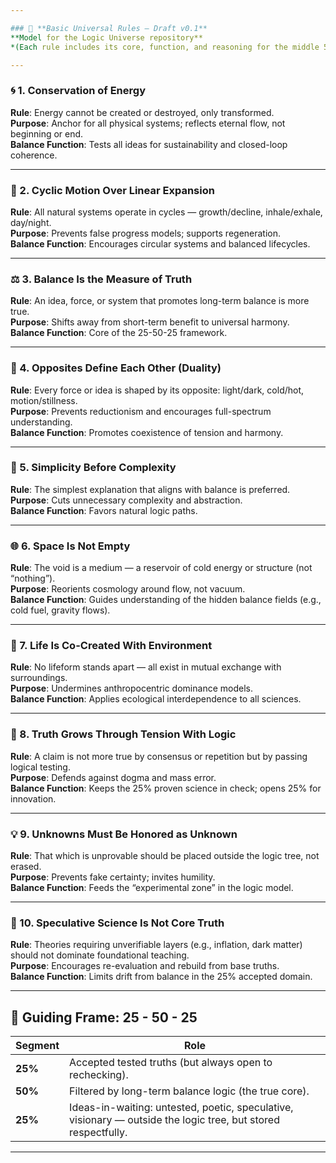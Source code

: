 ```yaml
---

### 📜 **Basic Universal Rules — Draft v0.1**
**Model for the Logic Universe repository**  
*(Each rule includes its core, function, and reasoning for the middle 50% of universal balance)*

---
```


### 🌀 1. **Conservation of Energy**  
**Rule**: Energy cannot be created or destroyed, only transformed.  
**Purpose**: Anchor for all physical systems; reflects eternal flow, not beginning or end.  
**Balance Function**: Tests all ideas for sustainability and closed-loop coherence.

---

### 🔁 2. **Cyclic Motion Over Linear Expansion**  
**Rule**: All natural systems operate in cycles — growth/decline, inhale/exhale, day/night.  
**Purpose**: Prevents false progress models; supports regeneration.  
**Balance Function**: Encourages circular systems and balanced lifecycles.

---

### ⚖️ 3. **Balance Is the Measure of Truth**  
**Rule**: An idea, force, or system that promotes long-term balance is more true.  
**Purpose**: Shifts away from short-term benefit to universal harmony.  
**Balance Function**: Core of the 25-50-25 framework.

---

### 🔵 4. **Opposites Define Each Other (Duality)**  
**Rule**: Every force or idea is shaped by its opposite: light/dark, cold/hot, motion/stillness.  
**Purpose**: Prevents reductionism and encourages full-spectrum understanding.  
**Balance Function**: Promotes coexistence of tension and harmony.

---

### 🧩 5. **Simplicity Before Complexity**  
**Rule**: The simplest explanation that aligns with balance is preferred.  
**Purpose**: Cuts unnecessary complexity and abstraction.  
**Balance Function**: Favors natural logic paths.

---

### 🌐 6. **Space Is Not Empty**  
**Rule**: The void is a medium — a reservoir of cold energy or structure (not “nothing”).  
**Purpose**: Reorients cosmology around flow, not vacuum.  
**Balance Function**: Guides understanding of the hidden balance fields (e.g., cold fuel, gravity flows).

---

### 🌿 7. **Life Is Co-Created With Environment**  
**Rule**: No lifeform stands apart — all exist in mutual exchange with surroundings.  
**Purpose**: Undermines anthropocentric dominance models.  
**Balance Function**: Applies ecological interdependence to all sciences.

---

### 🧠 8. **Truth Grows Through Tension With Logic**  
**Rule**: A claim is not more true by consensus or repetition but by passing logical testing.  
**Purpose**: Defends against dogma and mass error.  
**Balance Function**: Keeps the 25% proven science in check; opens 25% for innovation.

---

### 💡 9. **Unknowns Must Be Honored as Unknown**  
**Rule**: That which is unprovable should be placed outside the logic tree, not erased.  
**Purpose**: Prevents fake certainty; invites humility.  
**Balance Function**: Feeds the “experimental zone” in the logic model.

---

### 🛑 10. **Speculative Science Is Not Core Truth**  
**Rule**: Theories requiring unverifiable layers (e.g., inflation, dark matter) should not dominate foundational teaching.  
**Purpose**: Encourages re-evaluation and rebuild from base truths.  
**Balance Function**: Limits drift from balance in the 25% accepted domain.

---

## 🔲 **Guiding Frame: 25 - 50 - 25**

| Segment | Role |
|--------|------|
| **25%** | Accepted tested truths (but always open to rechecking). |
| **50%** | Filtered by long-term balance logic (the true core). |
| **25%** | Ideas-in-waiting: untested, poetic, speculative, visionary — outside the logic tree, but stored respectfully. |

---

